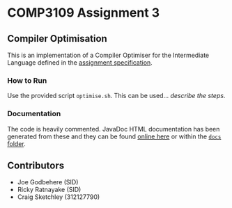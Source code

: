 # COMP3109 Assignment 3

## Compiler Optimisation

This is an implementation of a Compiler Optimiser for the Intermediate Language defined in the [assignment specification](A03-Optimizer.pdf).

### How to Run

Use the provided script `optimise.sh`. This can be used... _describe the steps_.

### Documentation

The code is heavily commented. JavaDoc HTML documentation has been generated from these and they can be found [online here](http://craigsketchley.github.io/COMP3109_Assignment3/docs/) or within the [`docs` folder](docs/).


## Contributors

- Joe Godbehere (SID)
- Ricky Ratnayake (SID)
- Craig Sketchley (312127790)
